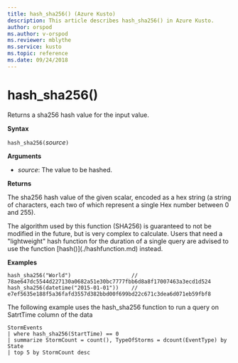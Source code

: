```yaml
---
title: hash_sha256() (Azure Kusto)
description: This article describes hash_sha256() in Azure Kusto.
author: orspod
ms.author: v-orspod
ms.reviewer: mblythe
ms.service: kusto
ms.topic: reference
ms.date: 09/24/2018
---
```

# hash_sha256()

Returns a sha256 hash value for the input value.

**Syntax**

`hash_sha256(`*source*`)`

**Arguments**

* *source*: The value to be hashed.

**Returns**

The sha256 hash value of the given scalar, encoded as a hex string (a string
of characters, each two of which represent a single Hex number between 0
and 255).

<div class='warning'>The algorithm used by this function (SHA256) is guaranteed
to not be modified in the future, but is very complex to calculate. Users that
need a "lightweight" hash function for the duration of a single query are advised
to use the function [hash()](./hashfunction.md) instead.</div>

**Examples**

```kusto
hash_sha256("World")                   // 78ae647dc5544d227130a0682a51e30bc7777fbb6d8a8f17007463a3ecd1d524
hash_sha256(datetime("2015-01-01"))    // e7ef5635e188f5a36fafd3557d382bbd00f699bd22c671c3dea6d071eb59fbf8

```

The following example uses the hash_sha256 function to run a query on SatrtTime column of the data

```kusto
StormEvents 
| where hash_sha256(StartTime) == 0
| summarize StormCount = count(), TypeOfStorms = dcount(EventType) by State 
| top 5 by StormCount desc
```